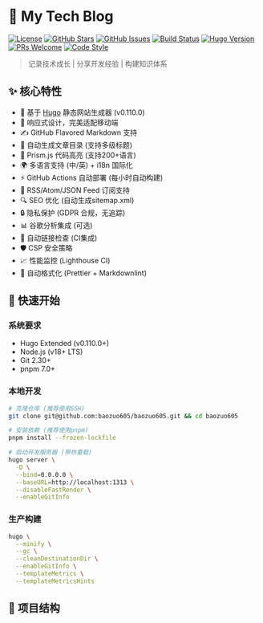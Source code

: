 # 🚀 My Tech Blog

[![License](https://img.shields.io/github/license/baozuo605/baozuo605?style=flat-square)](https://github.com/baozuo605/baozuo605/blob/main/LICENSE)
[![GitHub Stars](https://img.shields.io/github/stars/baozuo605/baozuo605?style=flat-square)](https://github.com/baozuo605/baozuo605/stargazers)
[![GitHub Issues](https://img.shields.io/github/issues/baozuo605/baozuo605?style=flat-square)](https://github.com/baozuo605/baozuo605/issues)
[![Build Status](https://img.shields.io/github/actions/workflow/status/baozuo605/baozuo605/deploy.yml?branch=main&style=flat-square)](https://github.com/baozuo605/baozuo605/actions/workflows/deploy.yml)
[![Hugo Version](https://img.shields.io/badge/Hugo-0.110.0-blue?style=flat-square&logo=hugo)](https://gohugo.io)
[![PRs Welcome](https://img.shields.io/badge/PRs-welcome-brightgreen.svg?style=flat-square)](http://makeapullrequest.com)
[![Code Style](https://img.shields.io/badge/code%20style-prettier-ff69b4.svg?style=flat-square)](https://prettier.io)

> 记录技术成长 | 分享开发经验 | 构建知识体系

## ✨ 核心特性
- 🚀 基于 [Hugo](https://gohugo.io/) 静态网站生成器 (v0.110.0)
- 📱 响应式设计，完美适配移动端
- ✍️ GitHub Flavored Markdown 支持
- 📑 自动生成文章目录 (支持多级标题)
- 🌈 Prism.js 代码高亮 (支持200+语言)
- 🌍 多语言支持 (中/英) + i18n 国际化
- ⚡ GitHub Actions 自动部署 (每小时自动构建)
- 📡 RSS/Atom/JSON Feed 订阅支持
- 🔍 SEO 优化 (自动生成sitemap.xml)
- 🔒 隐私保护 (GDPR 合规，无追踪)
- 📊 谷歌分析集成 (可选)
- 🔗 自动链接检查 (CI集成)
- 🛡️ CSP 安全策略
- 📈 性能监控 (Lighthouse CI)
- 🧹 自动格式化 (Prettier + Markdownlint)

## 🚀 快速开始
### 系统要求
- Hugo Extended (v0.110.0+)
- Node.js (v18+ LTS)
- Git 2.30+
- pnpm 7.0+

### 本地开发
```bash
# 克隆仓库 (推荐使用SSH)
git clone git@github.com:baozuo605/baozuo605.git && cd baozuo605

# 安装依赖 (推荐使用pnpm)
pnpm install --frozen-lockfile

# 启动开发服务器 (带热重载)
hugo server \
  -D \
  --bind=0.0.0.0 \
  --baseURL=http://localhost:1313 \
  --disableFastRender \
  --enableGitInfo
```

### 生产构建
```bash
hugo \
  --minify \
  --gc \
  --cleanDestinationDir \
  --enableGitInfo \
  --templateMetrics \
  --templateMetricsHints
```

## 📂 项目结构